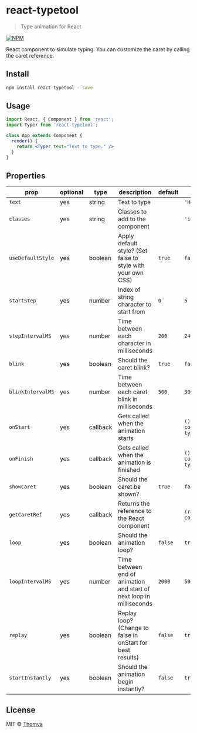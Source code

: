 # react-typetool

> Type animation for React

[![NPM](https://img.shields.io/npm/v/react-typetool.svg)](https://www.npmjs.com/package/react-typetool)

React component to simulate typing. You can customize the caret by calling the caret reference.

## Install

```bash
npm install react-typetool --save
```

## Usage

```jsx
import React, { Component } from 'react';
import Typer from 'react-typetool';

class App extends Component {
  render() {
    return <Typer text="Text to type." />
  }
}
```

## Properties

prop|optional|type|description|default|example
|--|--|--|--|--|--|
|`text`|yes|string|Text to type||`'Hello earthlings!'`|
|`classes`|yes|string|Classes to add to the component||`'introTyper'`|
|`useDefaultStyle`|yes|boolean|Apply default style? (Set false to style with your own CSS) |`true`|`false`|
|`startStep`|yes|number|Index of string character to start from|`0`|`5`|
|`stepIntervalMS`|yes|number|Time between each character in milliseconds|`200`|`240`|
|`blink`|yes|boolean|Should the caret blink?|`true`|`false`|
|`blinkIntervalMS`|yes|number|Time between each caret blink in milliseconds|`500`|`300`|
|`onStart`|yes|callback|Gets called when the animation starts||`() => { console.log('Started typing') }`|
|`onFinish`|yes|callback|Gets called when the animation is finished||`() => { console.log('Done typing') }`|
|`showCaret`|yes|boolean|Should the caret be shown?|`true`|`false`|
|`getCaretRef`|yes|callback|Returns the reference to the React component||`(ref) => { console.log(ref) }`|
|`loop`|yes|boolean|Should the animation loop?|`false`|`true`|
|`loopIntervalMS`|yes|number|Time between end of animation and start of next loop in milliseconds|`2000`|`500`|
|`replay`|yes|boolean|Replay loop? (Change to false in onStart for best results)|`false`|`true`|
|`startInstantly`|yes|boolean|Should the animation begin instantly?|`false`|`true`|

## License

MIT © [Thomva](https://github.com/Thomva)
